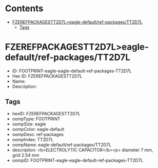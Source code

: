 



Contents
========

* [FZEREFPACKAGESTT2D7L>eagle-default/ref-packages/TT2D7L](#fzerefpackagestt2d7leagle-defaultref-packagestt2d7l)
	* [Tags](#tags)

# FZEREFPACKAGESTT2D7L>eagle-default/ref-packages/TT2D7L

- ID: FOOTPRINT-eagle-eagle-default-ref-packages-TT2D7L
- Hex ID: FZEREFPACKAGESTT2D7L
- Name: 
- Description: 

## Tags

- hexID: FZEREFPACKAGESTT2D7L
- oompType: FOOTPRINT
- oompSize: eagle
- oompColor: eagle-default
- oompDesc: ref-packages
- oompIndex: TT2D7L
- oompName: eagle-default/ref-packages/TT2D7L
- description: &lt;b&gt;ELECTROLYTIC CAPACITOR&lt;/b&gt;&lt;p&gt;&#xD;
diameter 7 mm, grid 2.54 mm
- oompID: FOOTPRINT-eagle-eagle-default-ref-packages-TT2D7L
